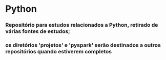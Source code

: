 # Python

### Repositório para estudos relacionados a Python, retirado de várias fontes de estudos;

### os diretórios 'projetos' e 'pyspark' serão destinados a outros repositórios quando estiverem completos




